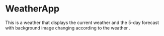 # WeatherApp
This is a weather that displays the current weather and the 5-day forecast with background image changing according to the weather . 
